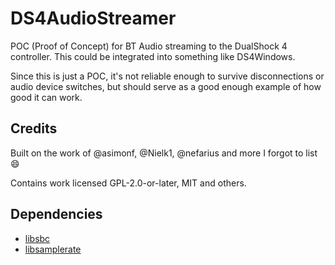 # DS4AudioStreamer

POC (Proof of Concept) for BT Audio streaming to the DualShock 4 controller. This could be integrated into something
like DS4Windows.

Since this is just a POC, it's not reliable enough to survive disconnections or audio device switches, but should serve
as a good enough example of how good it can work.

## Credits

Built on the work of @asimonf, @Nielk1, @nefarius and more I forgot to list 😄 

Contains work licensed GPL-2.0-or-later, MIT and others.

## Dependencies

- [libsbc](https://github.com/nefarius/libsbc)
- [libsamplerate](https://github.com/libsndfile/libsamplerate)
